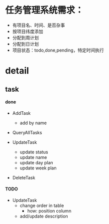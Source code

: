 # 任务管理系统需求：
- 有项目名、时间、是否杂事
- 按项目纬度添加
- 分配到周计划
- 分配到日计划
- 项目状态：todo,done,pending，特定时间执行

# detail
## task
#### done
- AddTask
    - add by name

- QueryAllTasks

- UpdateTask
    - update status
    - update name
    - update day plan
    - update week plan

- DeleteTask

#### TODO
- UpdateTask
    - change order in table
        - how: position column
    - add/update description

